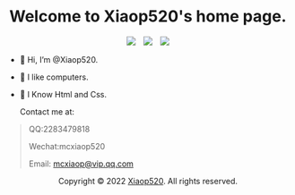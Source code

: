 <h1 align="center">Welcome to Xiaop520's home page.</h1>
<div align="center"><a href="http://xiaopblog.lcstd.top/" target="_blank"><img slt="Blog" src="https://img.shields.io/badge/Blog-xiaopblog.lcstd.top-%231D7EA7.svg?logo=wordpress&logoColor=white"/></a>&emsp;<a href="https://space.bilibili.com/443306334" target="_blank"><img slt="BiliBili" src="https://img.shields.io/badge/BiliBili-space.bilibili.com/443306334-%231D7EA7.svg?logo=bilibili&logoColor=white"/></a>&emsp;<a href="https://github.com/mcxiaop520" target="_blank"><img slt="Github" src="https://img.shields.io/badge/Github-github.com/mcxiaop520-%231D7EA7.svg?logo=github&logoColor=white"/></a></div>


- 👋 Hi, I’m @Xiaop520.

- 👀 I like computers.

- 🌱 I Know Html and Css.

  Contact me at:

> QQ:2283479818
>
> Wechat:mcxiaop520
>
> Email: mcxiaop@vip.qq.com

<div align="center">Copyright © 2022 <a href="http://xiaopblog.lcstd.top/">Xiaop520</a>. All rights reserved.</div>

